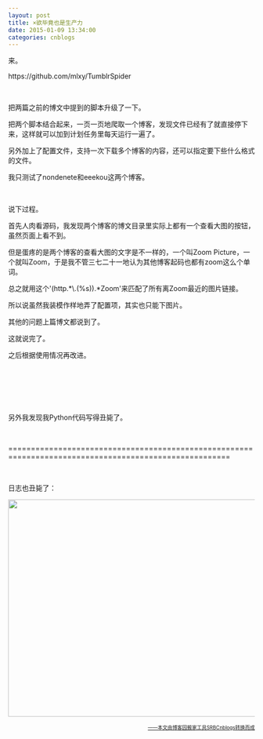 ```yaml
---
layout: post
title: ×欲毕竟也是生产力
date: 2015-01-09 13:34:00
categories: cnblogs
---
```


<p>来。</p>
<p>https://github.com/mlxy/TumblrSpider</p>
<p>&nbsp;</p>
<p>把两篇之前的博文中提到的脚本升级了一下。</p>
<p>把两个脚本结合起来，一页一页地爬取一个博客，发现文件已经有了就直接停下来，这样就可以加到计划任务里每天运行一遍了。</p>
<p>另外加上了配置文件，支持一次下载多个博客的内容，还可以指定要下些什么格式的文件。</p>
<p>我只测试了nondenete和eeekou这两个博客。</p>
<p>&nbsp;</p>
<p>说下过程。</p>
<p>首先人肉看源码，我发现两个博客的博文目录里实际上都有一个查看大图的按钮，虽然页面上看不到。</p>
<p>但是蛋疼的是两个博客的查看大图的文字是不一样的，一个叫Zoom Picture，一个就叫Zoom，于是我不管三七二十一地认为其他博客起码也都有zoom这么个单词。</p>
<p>总之就用这个'(http.*\.(%s)).*Zoom'来匹配了所有离Zoom最近的图片链接。</p>
<p>所以说虽然我装模作样地弄了配置项，其实也只能下图片。</p>
<p>其他的问题上篇博文都说到了。</p>
<p>这就说完了。</p>
<p>之后根据使用情况再改进。</p>
<p>&nbsp;</p>
<p>&nbsp;</p>
<p>&nbsp;</p>
<p>另外我发现我Python代码写得丑毙了。</p>
<p>&nbsp;</p>
<p>=======================================================================================================</p>
<p>&nbsp;</p>
<p>日志也丑毙了：</p>
<p><img src="http://ww4.sinaimg.cn/large/69209b85gw1eo3m1g8je0j20it0cb3zo.jpg" alt="" width="677" height="443" /></p>

<div align=right><a href="https://github.com/mlxy"><font size=1>——本文由博客园搬家工具SRBCnblogs转换而成</font></a></div>